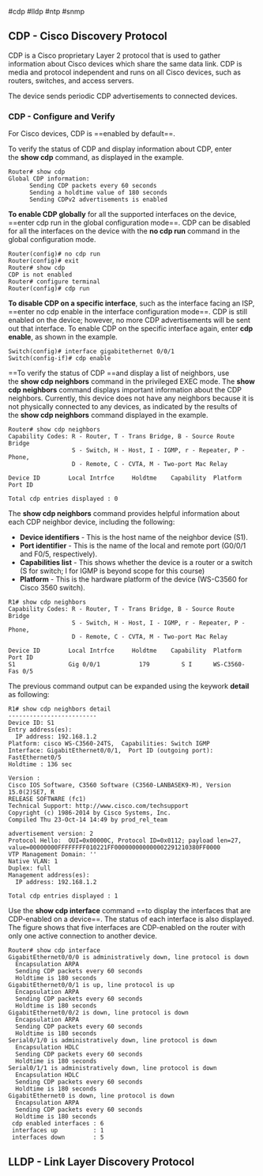 #cdp #lldp #ntp #snmp


## CDP - Cisco Discovery Protocol

CDP is a Cisco proprietary Layer 2 protocol that is used to gather information about Cisco devices which share the same data link. CDP is media and protocol independent and runs on all Cisco devices, such as routers, switches, and access servers.

The device sends periodic CDP advertisements to connected devices.
### CDP - Configure and Verify
For Cisco devices, CDP is ==enabled by default==. 

To verify the status of CDP and display information about CDP, enter the **show cdp** command, as displayed in the example.

```
Router# show cdp
Global CDP information:
      Sending CDP packets every 60 seconds
      Sending a holdtime value of 180 seconds
      Sending CDPv2 advertisements is enabled
```

**To enable CDP globally** for all the supported interfaces on the device, ==enter cdp run in the global configuration mode==. CDP can be disabled for all the interfaces on the device with the **no cdp run** command in the global configuration mode.

```
Router(config)# no cdp run
Router(config)# exit
Router# show cdp
CDP is not enabled
Router# configure terminal
Router(config)# cdp run
```

**To disable CDP on a specific interface**, such as the interface facing an ISP, ==enter no cdp enable in the interface configuration mode==. CDP is still enabled on the device; however, no more CDP advertisements will be sent out that interface. To enable CDP on the specific interface again, enter **cdp enable**, as shown in the example.

```
Switch(config)# interface gigabitethernet 0/0/1
Switch(config-if)# cdp enable
```

==To verify the status of CDP ==and display a list of neighbors, use the **show cdp neighbors** command in the privileged EXEC mode. The **show cdp neighbors** command displays important information about the CDP neighbors. Currently, this device does not have any neighbors because it is not physically connected to any devices, as indicated by the results of the **show cdp neighbors** command displayed in the example.

```
Router# show cdp neighbors
Capability Codes: R - Router, T - Trans Bridge, B - Source Route Bridge
                  S - Switch, H - Host, I - IGMP, r - Repeater, P - Phone,
                  D - Remote, C - CVTA, M - Two-port Mac Relay
 
Device ID        Local Intrfce     Holdtme    Capability  Platform  Port ID
 
Total cdp entries displayed : 0
```

The **show cdp neighbors** command provides helpful information about each CDP neighbor device, including the following:

- **Device identifiers** - This is the host name of the neighbor device (S1).
- **Port identifier** - This is the name of the local and remote port (G0/0/1 and F0/5, respectively).
- **Capabilities list** - This shows whether the device is a router or a switch (S for switch; I for IGMP is beyond scope for this course)
- **Platform** - This is the hardware platform of the device (WS-C3560 for Cisco 3560 switch).

```
R1# show cdp neighbors
Capability Codes: R - Router, T - Trans Bridge, B - Source Route Bridge
                  S - Switch, H - Host, I - IGMP, r - Repeater, P - Phone,
                  D - Remote, C - CVTA, M - Two-port Mac Relay
 
Device ID        Local Intrfce     Holdtme    Capability  Platform  Port ID
S1               Gig 0/0/1           179         S I      WS-C3560- Fas 0/5
```

The previous command output can be expanded using the keywork **detail** as following:

```
R1# show cdp neighbors detail
-------------------------
Device ID: S1
Entry address(es):
  IP address: 192.168.1.2
Platform: cisco WS-C3560-24TS,  Capabilities: Switch IGMP
Interface: GigabitEthernet0/0/1,  Port ID (outgoing port): FastEthernet0/5
Holdtime : 136 sec
 
Version :
Cisco IOS Software, C3560 Software (C3560-LANBASEK9-M), Version 15.0(2)SE7, R
RELEASE SOFTWARE (fc1)
Technical Support: http://www.cisco.com/techsupport
Copyright (c) 1986-2014 by Cisco Systems, Inc.
Compiled Thu 23-Oct-14 14:49 by prod_rel_team
 
advertisement version: 2
Protocol Hello:  OUI=0x00000C, Protocol ID=0x0112; payload len=27, 
value=00000000FFFFFFFF010221FF000000000000002291210380FF0000
VTP Management Domain: ''
Native VLAN: 1
Duplex: full
Management address(es):
  IP address: 192.168.1.2
 
Total cdp entries displayed : 1
```
Use the **show cdp interface** command ==to display the interfaces that are CDP-enabled on a device==. The status of each interface is also displayed. The figure shows that five interfaces are CDP-enabled on the router with only one active connection to another device.

```
Router# show cdp interface
GigabitEthernet0/0/0 is administratively down, line protocol is down
  Encapsulation ARPA
  Sending CDP packets every 60 seconds
  Holdtime is 180 seconds
GigabitEthernet0/0/1 is up, line protocol is up
  Encapsulation ARPA
  Sending CDP packets every 60 seconds
  Holdtime is 180 seconds
GigabitEthernet0/0/2 is down, line protocol is down
  Encapsulation ARPA
  Sending CDP packets every 60 seconds
  Holdtime is 180 seconds
Serial0/1/0 is administratively down, line protocol is down
  Encapsulation HDLC
  Sending CDP packets every 60 seconds
  Holdtime is 180 seconds
Serial0/1/1 is administratively down, line protocol is down
  Encapsulation HDLC
  Sending CDP packets every 60 seconds
  Holdtime is 180 seconds
GigabitEthernet0 is down, line protocol is down
  Encapsulation ARPA
  Sending CDP packets every 60 seconds
  Holdtime is 180 seconds
 cdp enabled interfaces : 6
 interfaces up          : 1
 interfaces down        : 5
```


## LLDP - Link Layer Discovery Protocol

